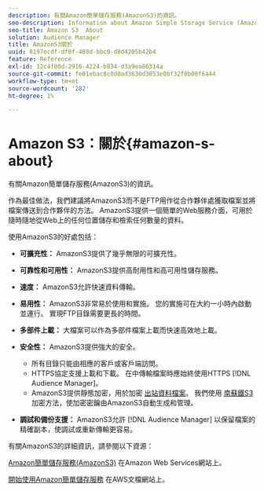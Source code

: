 ```yaml
---
description: 有關Amazon簡單儲存服務(AmazonS3)的資訊。
seo-description: Information about Amazon Simple Storage Service (Amazon S3).
seo-title: Amazon S3  About
solution: Audience Manager
title: AmazonS3關於
uuid: 8197ecdf-df8f-488d-bbc0-d8d4205b42b4
feature: Reference
exl-id: 12c4f00d-2916-4224-b834-d3a9ea86314a
source-git-commit: fe01ebac8c0d0ad3630d3853e0bf32f0b00f6a44
workflow-type: tm+mt
source-wordcount: '282'
ht-degree: 1%

---
```


# Amazon S3：關於{#amazon-s-about}

有關Amazon簡單儲存服務(AmazonS3)的資訊。

作為最佳做法，我們建議將AmazonS3而不是FTP用作從合作夥伴處獲取檔案並將檔案傳送到合作夥伴的方法。 AmazonS3提供一個簡單的Web服務介面，可用於隨時隨地從Web上的任何位置儲存和檢索任何數量的資料。

使用AmazonS3的好處包括：

* **可擴充性：** AmazonS3提供了幾乎無限的可擴充性。
* **可靠性和可用性：** AmazonS3提供高耐用性和高可用性儲存服務。
* **速度：** AmazonS3允許快速資料傳輸。
* **易用性：** AmazonS3非常易於使用和實施。 您的實施可在大約一小時內啟動並運行。 實現FTP目錄需要更長的時間。
* **多部件上載：** 大檔案可以作為多部件檔案上載而快速高效地上載。
* **安全性：** AmazonS3提供強大的安全。

   * 所有目錄只能由相應的客戶或客戶端訪問。
   * HTTPS協定支援上載和下載。 在中傳輸檔案時應始終使用HTTPS [!DNL Audience Manager]。
   * AmazonS3提供靜態加密，用於加密 [出站資料檔案](../integration/receiving-audience-data/batch-outbound-transfers/outbound-file-name-contents.md)。 我們使用 [南蘇鐵S3](https://docs.aws.amazon.com/AmazonS3/latest/dev/serv-side-encryption.html) 加密方法，使加密密鑰由AmazonS3自動生成和管理。

* **調試和備份支援：** AmazonS3允許 [!DNL Audience Manager] 以保留檔案的精確副本，使調試或重新傳輸更容易。

有關AmazonS3的詳細資訊，請參閱以下資源：

[Amazon簡單儲存服務(AmazonS3)](https://aws.amazon.com/s3/) 在Amazon Web Services網站上。

[開始使用Amazon簡單儲存服務](https://docs.aws.amazon.com/AmazonS3/latest/gsg/GetStartedWithS3.html) 在AWS文檔網站上。
